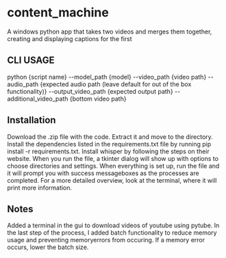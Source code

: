 # content_machine
A windows python app that takes two videos and merges them together, creating and displaying captions for the first

## CLI USAGE
python {script name} --model_path {model} --video_path {video path} --audio_path {expected audio path (leave default for out of the box functionality)} --output_video_path {expected output path} --additional_video_path {bottom video path}

## Installation
Download the .zip file with the code. Extract it and move to the directory. Install the dependencies listed in the requirements.txt file by running pip install -r requirements.txt. Install whisper by following the steps on their website. When you run the file, a tkinter dialog will show up with options to choose directories and settings. When everything is set up, run the file and it will prompt you with success messageboxes as the processes are completed. For a more detailed overview, look at the terminal, where it will print more information. 

## Notes
Added a terminal in the gui to download videos of youtube using pytube.
In the last step of the process, I added batch functionality to reduce memory usage and preventing memoryerrors from occuring. If a memory error occurs, lower the batch size.
